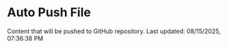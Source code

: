 # Auto Push File

Content that will be pushed to GitHub repository.
Last updated: 08/15/2025, 07:36:38 PM